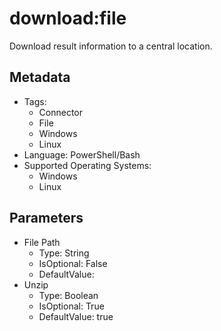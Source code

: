 <!-- region Generated -->
# download:file

Download result information to a central location.

## Metadata

- Tags:
  - Connector
  - File
  - Windows
  - Linux
- Language: PowerShell/Bash
- Supported Operating Systems:
  - Windows
  - Linux

## Parameters

- File Path
  - Type: String
  - IsOptional: False
  - DefaultValue: 
- Unzip
  - Type: Boolean
  - IsOptional: True
  - DefaultValue: true
<!-- endregion -->
